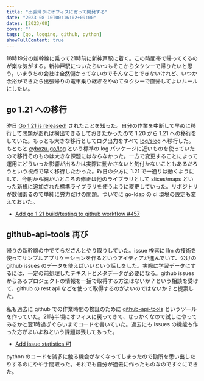 ```yaml
---
title: "出張帰りにオフィスに寄って開発する"
date: "2023-08-10T00:16:02+09:00"
dates: [2023/08]
cover: ""
tags: [go, logging, github, python]
showFullContent: true
---
```


18時19分の新幹線に乗って21時前に新神戸駅に着く。この時間帯で帰ってくるのが楽な気がする。新神戸駅についたらいつもそこからタクシーで帰りたいと思う。いまうちの会社は全然儲かってないのでそんなことできないけれど、いつか余裕ができたら出張帰りの電車乗り継ぎをやめてタクシーで直帰してよいルールにしたい。

## go 1.21 への移行

昨日 [Go 1.21 is released!](https://go.dev/blog/go1.21) されたことを知った。自分の作業を中断して早めに移行して問題があれば検出できるしておきたかったので 1.20 から 1.21 への移行をしていた。もっとも大きな移行としてログ出力をすべて [log/slog](https://pkg.go.dev/log/slog) へ移行した。もともと [cybozu-go/log](https://github.com/cybozu-go/log) という標準の log パッケージに近いものを使っていたので移行そのものは大きな課題にはならなかった。一方で変更することによって運用にどういった影響が出るかは実際に動かさないと気付かないこともあるだろうという視点で早く移行したかった。昨日の夕方に 1.21 で一通りは動くようにして、今朝から細かいところの修正は他のライブラリとして slices/maps といった新規に追加された標準ライブラリを使うように変更していった。リポジトリが数個あるので単純に労力だけの問題。ついでに go-ldap の ci 環境の設定も変えておいた。

* [Add go 1.21 build/testing to github workflow #457](https://github.com/go-ldap/ldap/pull/457)

## github-api-tools 再び

帰りの新幹線の中でてらださんとやり取りしていた。issue 検索に llm の技術を使ってサンプルアプリケーションを作るというアイディアが進んでいて、公けの github issues のデータを使えばいいという話しをした。実際に学習データにするには、一定の前処理したテキストとメタデータが必要になる。github issues からあるプロジェクトの情報を一括で取得する方法はないか？という相談を受けて、github の rest api などを使って取得するのがよいのではないか？と提案した。

私も過去に github での作業時間の検証のために [github-api-tools](https://github.com/kazamori/github-api-tools) というツールを作っていた。21時半頃にオフィスに戻ってきて、せっかくなので試しにやってみるかと翌1時過ぎぐらいまでコードを書いていた。過去にも issues の機能も作った方がよいよねという課題は残してあった。

* [Add issue statistics #1](https://github.com/kazamori/github-api-tools/issues/1)

python のコードを滅多に触る機会がなくなってしまったので勘所を思い出したりするのにやや手間取った。それでも自分が過去に作ったものなのですぐにできた。
